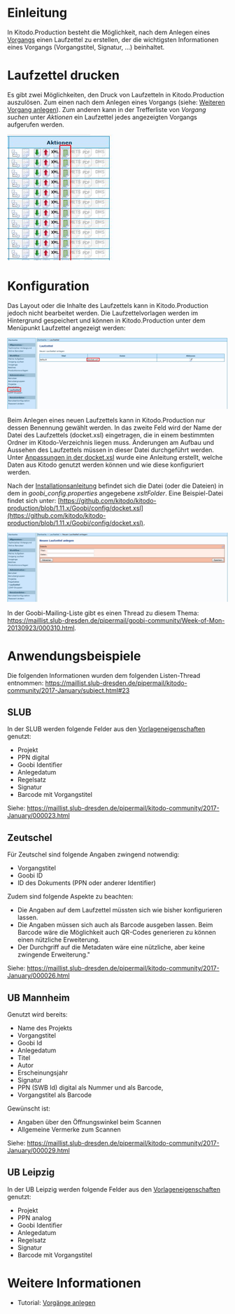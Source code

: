 # Einleitung
In Kitodo.Production besteht die Möglichkeit, nach dem Anlegen eines [Vorgangs](Vorgang.md) einen Laufzettel zu erstellen, der die wichtigsten Informationen eines Vorgangs (Vorgangstitel, Signatur, ...) beinhaltet.

# Laufzettel drucken 
Es gibt zwei Möglichkeiten, den Druck von Laufzetteln in Kitodo.Production auszulösen. Zum einen nach dem Anlegen eines Vorgangs (siehe: [Weiteren Vorgang anlegen](Neuen-Vorgang-anlegen.md#weiteren-vorgang-anlegen)). Zum anderen kann in der Trefferliste von _Vorgang suchen_ unter _Aktionen_ ein Laufzettel jedes angezeigten Vorgangs aufgerufen werden. 

![](images/Laufzettel3.jpg)


# Konfiguration
Das Layout oder die Inhalte des Laufzettels kann in Kitodo.Production jedoch nicht bearbeitet werden. Die Laufzettelvorlagen werden im Hintergrund gespeichert und können in Kitodo.Production unter dem Menüpunkt Laufzettel angezeigt werden:

![](images/Laufzettel1.jpg)

Beim Anlegen eines neuen Laufzettels kann in Kitodo.Production nur dessen Benennung gewählt werden. In das zweite Feld wird der Name der Datei des Laufzettels (docket.xsl) eingetragen, die in einem bestimmten Ordner im Kitodo-Verzeichnis liegen muss. Änderungen am Aufbau und Aussehen des Laufzettels müssen in dieser Datei durchgeführt werden. Unter [Anpassungen in der docket.xsl](Anpassungen-in-der-docket.xsl.md) wurde eine Anleitung erstellt, welche Daten aus Kitodo genutzt werden können und wie diese konfiguriert werden. 

Nach der [Installationsanleitung](../../../GettingStarted/installing/Installationsanleitung-für-Kitodo.Production-1.10.md) befindet sich die Datei (oder die Dateien) in dem in *goobi_config.properties* angegebene *xsltFolder*. 
Eine Beispiel-Datei findet sich unter: [https://github.com/kitodo/kitodo-production/blob/1.11.x/Goobi/config/docket.xsl](https://github.com/kitodo/kitodo-production/blob/1.11.x/Goobi/config/docket.xsl). 

![](images/Laufzettel2.jpg)

In der Goobi-Mailing-Liste gibt es einen Thread zu diesem Thema: https://maillist.slub-dresden.de/pipermail/goobi-community/Week-of-Mon-20130923/000310.html. 

# Anwendungsbeispiele

Die folgenden Informationen wurden dem folgenden Listen-Thread entnommen: 
https://maillist.slub-dresden.de/pipermail/kitodo-community/2017-January/subject.html#23 

## SLUB 
In der SLUB werden folgende Felder aus den [Vorlageneigenschaften](Vorgangsdetails---Physische-Vorlagen.md) genutzt: 

* Projekt 
* PPN digital 
* Goobi Identifier 
* Anlegedatum 
* Regelsatz 
* Signatur 
* Barcode mit Vorgangstitel 

Siehe: https://maillist.slub-dresden.de/pipermail/kitodo-community/2017-January/000023.html

## Zeutschel 
Für Zeutschel sind folgende Angaben zwingend notwendig: 

* Vorgangstitel
* Goobi ID
* ID des Dokuments (PPN oder anderer Identifier)

Zudem sind folgende Aspekte zu beachten: 

* Die Angaben auf dem Laufzettel müssten sich wie bisher konfigurieren lassen.
* Die Angaben müssen sich auch als Barcode ausgeben lassen.
Beim Barcode wäre die Möglichkeit auch QR-Codes generieren
zu können einen nützliche Erweiterung.
* Der Durchgriff auf die Metadaten wäre eine nützliche,
aber keine zwingende Erweiterung."

Siehe: https://maillist.slub-dresden.de/pipermail/kitodo-community/2017-January/000026.html

## UB Mannheim
Genutzt wird bereits: 

* Name des Projekts 
* Vorgangstitel 
* Goobi Id
* Anlegedatum
* Titel
* Autor
* Erscheinungsjahr
* Signatur
* PPN (SWB Id) digital als Nummer und als Barcode, 
* Vorgangstitel als Barcode


Gewünscht ist: 

* Angaben über den Öffnungswinkel beim Scannen 
* Allgemeine Vermerke zum Scannen

Siehe: https://maillist.slub-dresden.de/pipermail/kitodo-community/2017-January/000029.html


## UB Leipzig
In der UB Leipzig werden folgende Felder aus den [Vorlageneigenschaften](Vorgangsdetails---Physische-Vorlagen.md) genutzt: 

* Projekt
* PPN analog
* Goobi Identifier
* Anlegedatum
* Regelsatz
* Signatur
* Barcode mit Vorgangstitel

# Weitere Informationen
* Tutorial: [Vorgänge anlegen](https://github.com/kitodo/kitodo-tutorials/blob/master/kitodo2/05_vorgaenge-anlegen.md)